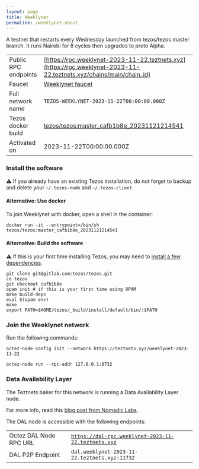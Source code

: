 ```yaml
---
layout: page
title: Weeklynet
permalink: /weeklynet-about
---
```


A testnet that restarts every Wednesday launched from tezos/tezos master branch. It runs Nairobi for 8 cycles then upgrades to proto Alpha.

| | |
|-------|---------------------|
| Public RPC endpoints | [https://rpc.weeklynet-2023-11-22.teztnets.xyz](https://rpc.weeklynet-2023-11-22.teztnets.xyz/chains/main/chain_id)<br/> |
| Faucet | [Weeklynet faucet](https://faucet.weeklynet-2023-11-22.teztnets.xyz) |
| Full network name | `TEZOS-WEEKLYNET-2023-11-22T00:00:00.000Z` |
| Tezos docker build | [tezos/tezos:master_cafb1b8e_20231121214541](https://hub.docker.com/r/tezos/tezos/tags?page=1&ordering=last_updated&name=master_cafb1b8e_20231121214541) |
| Activated on | 2023-11-22T00:00:00.000Z |





### Install the software

⚠️  If you already have an existing Tezos installation, do not forget to backup and delete your `~/.tezos-node` and `~/.tezos-client`.



#### Alternative: Use docker

To join Weeklynet with docker, open a shell in the container:

```
docker run -it --entrypoint=/bin/sh tezos/tezos:master_cafb1b8e_20231121214541
```

#### Alternative: Build the software

⚠️  If this is your first time installing Tezos, you may need to [install a few dependencies](https://tezos.gitlab.io/introduction/howtoget.html#setting-up-the-development-environment-from-scratch).

```
git clone git@gitlab.com:tezos/tezos.git
cd tezos
git checkout cafb1b8e
opam init # if this is your first time using OPAM
make build-deps
eval $(opam env)
make
export PATH=$HOME/tezos/_build/install/default/bin/:$PATH
```

### Join the Weeklynet network

Run the following commands:

```
octez-node config init --network https://teztnets.xyz/weeklynet-2023-11-22

octez-node run --rpc-addr 127.0.0.1:8732
```




### Data Availability Layer

The Teztnets baker for this network is running a Data Availability Layer node.

For more info, read this [blog post from Nomadic Labs](https://research-development.nomadic-labs.com/data-availability-layer-tezos.html).

The DAL node is accessible with the following endpoints:

| | |
|-------|---------------------|
| Octez DAL Node RPC URL | [`https://dal-rpc.weeklynet-2023-11-22.teztnets.xyz`](https://dal-rpc.weeklynet-2023-11-22.teztnets.xyz) |
| DAL P2P Endpoint | `dal.weeklynet-2023-11-22.teztnets.xyz:11732` |




